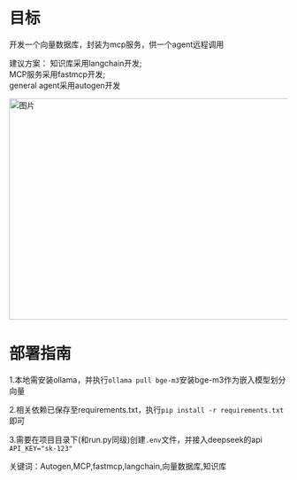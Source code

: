 # 目标
开发一个向量数据库，封装为mcp服务，供一个agent远程调用

建议方案：
知识库采用langchain开发;  
MCP服务采用fastmcp开发;  
general agent采用autogen开发  

<img width="600" height="400" alt="图片" src="https://github.com/user-attachments/assets/6bcb4154-3a00-4de7-af86-fdc4179b36ce" />

# 部署指南
1.本地需安装ollama，并执行```ollama pull bge-m3```安装bge-m3作为嵌入模型划分向量  

2.相关依赖已保存至requirements.txt，执行```pip install -r requirements.txt```即可

3.需要在项目目录下(和run.py同级)创建```.env```文件，并接入deepseek的api  
```API_KEY="sk-123"```  

 关键词：Autogen,MCP,fastmcp,langchain,向量数据库,知识库
